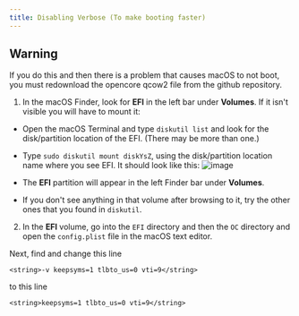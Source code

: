 ```yaml
---
title: Disabling Verbose (To make booting faster)
---
```


## Warning

If you do this and then there is a problem that causes macOS to not boot, you must redownload the opencore qcow2 file from the github repository.

1. In the macOS Finder, look for **EFI** in the left bar under **Volumes**. If it isn't visible you will have to mount it:
 - Open the macOS Terminal and type `diskutil list` and look for the disk/partition location of the EFI. (There may be more than one.)
 - Type `sudo diskutil mount diskYsZ`, using the disk/partition location name where you see EFI. It should look like this:
 ![image](https://user-images.githubusercontent.com/95918679/152873359-9f3586e9-32f7-411a-8fd7-25c80a94aeec.png)
 
 - The **EFI** partition will appear in the left Finder bar under **Volumes**.
 - If you don't see anything in that volume after browsing to it, try the other ones that you found in `diskutil`.
2. In the **EFI** volume, go into the `EFI` directory and then the `OC` directory and open the `config.plist` file in the macOS text editor.

Next, find and change this line

```
<string>-v keepsyms=1 tlbto_us=0 vti=9</string>
```

to this line

```
<string>keepsyms=1 tlbto_us=0 vti=9</string>
```
